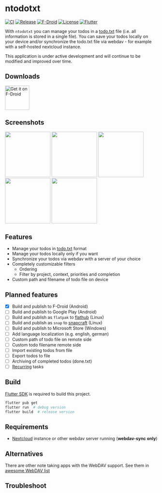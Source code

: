 # ntodotxt

[![CI](https://github.com/tmaegel/ntodotxt/actions/workflows/ci.yaml/badge.svg)](https://github.com/tmaegel/ntodotxt/actions/workflows/ci.yaml)
[![Release](https://img.shields.io/github/v/release/tmaegel/ntodotxt)](https://github.com/tmaegel/ntodotxt/releases)
[![F-Droid](https://img.shields.io/f-droid/v/de.tnmgl.ntodotxt.svg?logo=F-Droid)](https://f-droid.org/packages/de.tnmgl.ntodotxt)
[![License](https://img.shields.io/badge/License-MIT-yellow)](https://opensource.org/licenses/MIT)
[![Flutter](https://img.shields.io/badge/_Flutter_-3.16.9-grey.svg?&logo=Flutter&logoColor=white&labelColor=blue)](https://github.com/flutter/flutter)

With `ntodotxt` you can manage your todos in a [todo.txt](https://github.com/todotxt/todo.txt) file (i.e. all information
is stored in a single file). You can save your todos locally on your device and/or synchronize the todo.txt file via webdav - for
example with a self-hosted nextcloud instance.

This application is under active development and will continue to be modified and improved over time.

## Downloads

<a href="https://f-droid.org/packages/de.tnmgl.ntodotxt"><img src="https://fdroid.gitlab.io/artwork/badge/get-it-on.png" alt="Get it on F-Droid" height="80" /></a>

## Screenshots

<a href="https://raw.githubusercontent.com/tmaegel/ntodotxt/HEAD/screenshots/preview/1.png"><img src="screenshots/preview/1.png" width="150px"/></a>
<a href="https://raw.githubusercontent.com/tmaegel/ntodotxt/HEAD/screenshots/preview/2.png"><img src="screenshots/preview/2.png" width="150px"/></a>
<a href="https://raw.githubusercontent.com/tmaegel/ntodotxt/HEAD/screenshots/preview/3.png"><img src="screenshots/preview/3.png" width="150px"/></a>
<a href="https://raw.githubusercontent.com/tmaegel/ntodotxt/HEAD/screenshots/preview/4.png"><img src="screenshots/preview/4.png" width="150px"/></a>
<a href="https://raw.githubusercontent.com/tmaegel/ntodotxt/HEAD/screenshots/preview/5.png"><img src="screenshots/preview/5.png" width="150px"/></a>

## Features

- Manage your todos in [todo.txt](https://github.com/todotxt/todo.txt) format
- Manage your todos locally only if you want
- Synchronize your todos via webdav with a server of your choice
- Completely customizable filters
  - Ordering
  - Filter by project, context, priorities and completion
- Custom path and filename of todo file on device

## Planned features

- [x] Build and publish to F-Droid (Android)
- [ ] Build and publish to Google Play (Android)
- [ ] Build and publish as `flatpak` to [flathub](https://flathub.org/) (Linux)
- [ ] Build and publish as `snap` to [snapcraft](https://snapcraft.io/) (Linux)
- [ ] Build and publish to Microsoft Store (Windows)
- [ ] Add language localization (e.g. english, german)
- [ ] Custom path of todo file on remote side
- [ ] Custom todo filename remote side
- [ ] Import existing todos from file
- [ ] Export todos to file
- [ ] Archiving of completed todos (done.txt)
- [ ] [Recurring](https://c306.net/t/topydo-docs/#Recurrence) tasks

## Build

[Flutter SDK](https://docs.flutter.dev/get-started/install) is required to build this project.

```bash
flutter pub get
flutter run  # debug version
flutter build  # release version
```

## Requirements

- [Nextcloud](https://nextcloud.com/) instance or other webdav server running (**webdav-sync only**)

## Alternatives

There are other note taking apps with the WebDAV support.
See them in [awesome WebDAV list](https://github.com/WebDAVDevs/awesome-webdav/blob/main/readme.md#android-other-apps)

## Troubleshoot
